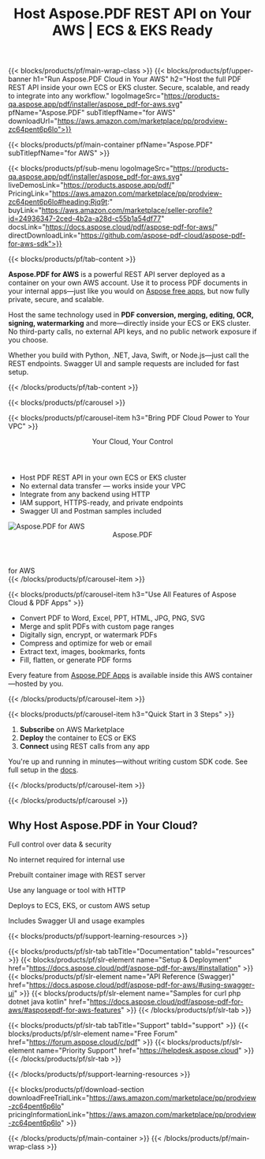 ﻿---
title: Host Aspose.PDF REST API on Your AWS | ECS & EKS Ready
description: Run Aspose.PDF Cloud API on your own AWS ECS or EKS cluster. Get the full PDF processing power—conversion, signing, merging—securely within your infrastructure.
weight: 120
url: /aws
---

{{< blocks/products/pf/main-wrap-class >}}
{{< blocks/products/pf/upper-banner h1="Run Aspose.PDF Cloud in Your AWS" h2="Host the full PDF REST API inside your own ECS or EKS cluster. Secure, scalable, and ready to integrate into any workflow." logoImageSrc="https://products-qa.aspose.app/pdf/installer/aspose_pdf-for-aws.svg" pfName="Aspose.PDF" subTitlepfName="for AWS" downloadUrl="https://aws.amazon.com/marketplace/pp/prodview-zc64pent6p6lo">}}

{{< blocks/products/pf/main-container pfName="Aspose.PDF" subTitlepfName="for AWS" >}}

{{< blocks/products/pf/sub-menu logoImageSrc="https://products-qa.aspose.app/pdf/installer/aspose_pdf-for-aws.svg" liveDemosLink="https://products.aspose.app/pdf/" PricingLink="https://aws.amazon.com/marketplace/pp/prodview-zc64pent6p6lo#heading:Rjq9t:" buyLink="https://aws.amazon.com/marketplace/seller-profile?id=24936347-2ced-4b2a-a28d-c55b1a54df77" docsLink="https://docs.aspose.cloud/pdf/aspose-pdf-for-aws/" directDownloadLink="https://github.com/aspose-pdf-cloud/aspose-pdf-for-aws-sdk">}}

{{< blocks/products/pf/tab-content >}}
<p><strong>Aspose.PDF for AWS</strong> is a powerful REST API server deployed as a container on your own AWS account. Use it to process PDF documents in your internal apps—just like you would on <a href="https://products.aspose.app/pdf/" target="_blank">Aspose free apps</a>, but now fully private, secure, and scalable.</p>

<p>Host the same technology used in <strong>PDF conversion, merging, editing, OCR, signing, watermarking</strong> and more—directly inside your ECS or EKS cluster. No third-party calls, no external API keys, and no public network exposure if you choose.</p>

<p>Whether you build with Python, .NET, Java, Swift, or Node.js—just call the REST endpoints. Swagger UI and sample requests are included for fast setup.</p>
{{< /blocks/products/pf/tab-content >}}

{{< blocks/products/pf/carousel >}}

{{< blocks/products/pf/carousel-item h3="Bring PDF Cloud Power to Your VPC" >}}
<div class="diagram1 d1-cloud">
  <div class="d1-row">
    <div class="d1-col d1-right">
      <header><i class="fa fa-lock"></i>Your Cloud, Your Control</header>
      <ul>
        <li>Host PDF REST API in your own ECS or EKS cluster</li>
        <li>No external data transfer — works inside your VPC</li>
        <li>Integrate from any backend using HTTP</li>
        <li>IAM support, HTTPS-ready, and private endpoints</li>
        <li>Swagger UI and Postman samples included</li>
      </ul>
    </div>
  </div>
  <div class="d1-logo">
    <img src="https://products-qa.aspose.app/pdf/installer/aspose_pdf-for-aws.svg" alt="Aspose.PDF for AWS">
    <header>Aspose.PDF</header>
    <footer>for AWS</footer>
  </div>
</div>
{{< /blocks/products/pf/carousel-item >}}

{{< blocks/products/pf/carousel-item h3="Use All Features of Aspose Cloud & PDF Apps" >}}
<ul>
  <li>Convert PDF to Word, Excel, PPT, HTML, JPG, PNG, SVG</li>
  <li>Merge and split PDFs with custom page ranges</li>
  <li>Digitally sign, encrypt, or watermark PDFs</li>
  <li>Compress and optimize for web or email</li>
  <li>Extract text, images, bookmarks, fonts</li>
  <li>Fill, flatten, or generate PDF forms</li>
</ul>
<p>Every feature from <a href="https://products.aspose.app/pdf/">Aspose.PDF Apps</a> is available inside this AWS container—hosted by you.</p>
{{< /blocks/products/pf/carousel-item >}}

{{< blocks/products/pf/carousel-item h3="Quick Start in 3 Steps" >}}
<ol>
  <li><strong>Subscribe</strong> on AWS Marketplace</li>
  <li><strong>Deploy</strong> the container to ECS or EKS</li>
  <li><strong>Connect</strong> using REST calls from any app</li>
</ol>
<p>You're up and running in minutes—without writing custom SDK code. See full setup in the <a href="https://docs.aspose.cloud/pdf/aspose-pdf-for-aws/">docs</a>.</p>
{{< /blocks/products/pf/carousel-item >}}

{{< /blocks/products/pf/carousel >}}

<div class="container-fluid features-section bg-gray singleproduct">
  <a class="anchor" id="features" name="features"></a>
  <div class="row">
    <div class="container">
      <h2 class="pr-ft">Why Host Aspose.PDF in Your Cloud?</h2>
      <div class="col-lg-4"><em class="fa fa-shield ico-blue fa-2x col-lg-2"></em><p class="col-lg-10">Full control over data & security</p></div>
      <div class="col-lg-4"><em class="fa fa-server ico-blue fa-2x col-lg-2"></em><p class="col-lg-10">No internet required for internal use</p></div>
      <div class="col-lg-4"><em class="fa fa-docker ico-blue fa-2x col-lg-2"></em><p class="col-lg-10">Prebuilt container image with REST server</p></div>
      <div class="col-lg-4"><em class="fa fa-cogs ico-blue fa-2x col-lg-2"></em><p class="col-lg-10">Use any language or tool with HTTP</p></div>
      <div class="col-lg-4"><em class="fa fa-cloud-upload ico-blue fa-2x col-lg-2"></em><p class="col-lg-10">Deploys to ECS, EKS, or custom AWS setup</p></div>
      <div class="col-lg-4"><em class="fa fa-book ico-blue fa-2x col-lg-2"></em><p class="col-lg-10">Includes Swagger UI and usage examples</p></div>
    </div>
  </div>
</div>

{{< blocks/products/pf/support-learning-resources >}}

{{< blocks/products/pf/slr-tab tabTitle="Documentation" tabId="resources" >}}
{{< blocks/products/pf/slr-element name="Setup & Deployment" href="https://docs.aspose.cloud/pdf/aspose-pdf-for-aws/#installation" >}}
{{< blocks/products/pf/slr-element name="API Reference (Swagger)" href="https://docs.aspose.cloud/pdf/aspose-pdf-for-aws/#using-swagger-ui" >}}
{{< blocks/products/pf/slr-element name="Samples for curl php dotnet java kotlin" href="https://docs.aspose.cloud/pdf/aspose-pdf-for-aws/#asposepdf-for-aws-features" >}}
{{< /blocks/products/pf/slr-tab >}}

{{< blocks/products/pf/slr-tab tabTitle="Support" tabId="support" >}}
{{< blocks/products/pf/slr-element name="Free Forum" href="https://forum.aspose.cloud/c/pdf" >}}
{{< blocks/products/pf/slr-element name="Priority Support" href="https://helpdesk.aspose.cloud" >}}
{{< /blocks/products/pf/slr-tab >}}

{{< /blocks/products/pf/support-learning-resources >}}

{{< blocks/products/pf/download-section downloadFreeTrialLink="https://aws.amazon.com/marketplace/pp/prodview-zc64pent6p6lo" pricingInformationLink="https://aws.amazon.com/marketplace/pp/prodview-zc64pent6p6lo" >}}

{{< /blocks/products/pf/main-container >}}
{{< /blocks/products/pf/main-wrap-class >}}
